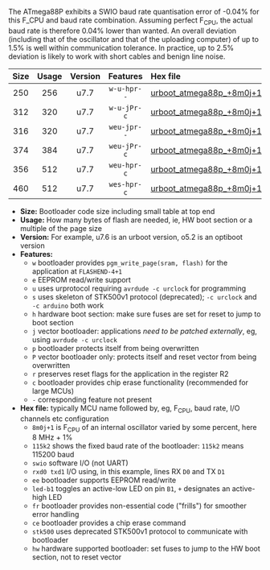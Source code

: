 The ATmega88P exhibits a SWIO baud rate quantisation error of -0.04% for this F_CPU and baud rate combination. Assuming perfect F<sub>CPU</sub>, the actual baud rate is therefore 0.04% lower than wanted. An overall deviation (including that of the oscillator and that of the uploading computer) of up to 1.5% is well within communication tolerance. In practice, up to 2.5% deviation is likely to work with short cables and benign line noise.

|Size|Usage|Version|Features|Hex file|
|:-:|:-:|:-:|:-:|:--|
|250|256|u7.7|`w-u-hpr--`|[urboot_atmega88p_+8m0j+1_++19k2_swio_rxd0_txd1_led+b5_hw.hex](https://raw.githubusercontent.com/stefanrueger/urboot.hex/main/cores/minicore/atmega88p/internal_oscillator/fcpu_+8m0j+1/br_++19k2/urboot_atmega88p_+8m0j+1_++19k2_swio_rxd0_txd1_led+b5_hw.hex)|
|312|320|u7.7|`w-u-jPr-c`|[urboot_atmega88p_+8m0j+1_++19k2_swio_rxd0_txd1_led+b5_fr_ce.hex](https://raw.githubusercontent.com/stefanrueger/urboot.hex/main/cores/minicore/atmega88p/internal_oscillator/fcpu_+8m0j+1/br_++19k2/urboot_atmega88p_+8m0j+1_++19k2_swio_rxd0_txd1_led+b5_fr_ce.hex)|
|316|320|u7.7|`weu-jpr--`|[urboot_atmega88p_+8m0j+1_++19k2_swio_rxd0_txd1_ee_led+b5.hex](https://raw.githubusercontent.com/stefanrueger/urboot.hex/main/cores/minicore/atmega88p/internal_oscillator/fcpu_+8m0j+1/br_++19k2/urboot_atmega88p_+8m0j+1_++19k2_swio_rxd0_txd1_ee_led+b5.hex)|
|374|384|u7.7|`weu-jPr-c`|[urboot_atmega88p_+8m0j+1_++19k2_swio_rxd0_txd1_ee_led+b5_fr_ce.hex](https://raw.githubusercontent.com/stefanrueger/urboot.hex/main/cores/minicore/atmega88p/internal_oscillator/fcpu_+8m0j+1/br_++19k2/urboot_atmega88p_+8m0j+1_++19k2_swio_rxd0_txd1_ee_led+b5_fr_ce.hex)|
|356|512|u7.7|`weu-hpr-c`|[urboot_atmega88p_+8m0j+1_++19k2_swio_rxd0_txd1_ee_led+b5_fr_ce_hw.hex](https://raw.githubusercontent.com/stefanrueger/urboot.hex/main/cores/minicore/atmega88p/internal_oscillator/fcpu_+8m0j+1/br_++19k2/urboot_atmega88p_+8m0j+1_++19k2_swio_rxd0_txd1_ee_led+b5_fr_ce_hw.hex)|
|460|512|u7.7|`wes-hpr-c`|[urboot_atmega88p_+8m0j+1_++19k2_swio_rxd0_txd1_ee_led+b5_fr_ce_stk500_hw.hex](https://raw.githubusercontent.com/stefanrueger/urboot.hex/main/cores/minicore/atmega88p/internal_oscillator/fcpu_+8m0j+1/br_++19k2/urboot_atmega88p_+8m0j+1_++19k2_swio_rxd0_txd1_ee_led+b5_fr_ce_stk500_hw.hex)|

- **Size:** Bootloader code size including small table at top end
- **Usage:** How many bytes of flash are needed, ie, HW boot section or a multiple of the page size
- **Version:** For example, u7.6 is an urboot version, o5.2 is an optiboot version
- **Features:**
  + `w` bootloader provides `pgm_write_page(sram, flash)` for the application at `FLASHEND-4+1`
  + `e` EEPROM read/write support
  + `u` uses urprotocol requiring `avrdude -c urclock` for programming
  + `s` uses skeleton of STK500v1 protocol (deprecated); `-c urclock` and `-c arduino` both work
  + `h` hardware boot section: make sure fuses are set for reset to jump to boot section
  + `j` vector bootloader: applications *need to be patched externally*, eg, using `avrdude -c urclock`
  + `p` bootloader protects itself from being overwritten
  + `P` vector bootloader only: protects itself and reset vector from being overwritten
  + `r` preserves reset flags for the application in the register R2
  + `c` bootloader provides chip erase functionality (recommended for large MCUs)
  + `-` corresponding feature not present
- **Hex file:** typically MCU name followed by, eg, F<sub>CPU</sub>, baud rate, I/O channels etc configuration
  + `8m0j+1` is F<sub>CPU</sub> of an internal oscillator varied by some percent, here 8 MHz + 1%
  + `115k2` shows the fixed baud rate of the bootloader: `115k2` means 115200 baud
  + `swio` software I/O (not UART)
  + `rxd0 txd1` I/O using, in this example, lines RX `D0` and TX `D1`
  + `ee` bootloader supports EEPROM read/write
  + `led-b1` toggles an active-low LED on pin `B1`, `+` designates an active-high LED
  + `fr` bootloader provides non-essential code ("frills") for smoother error handling
  + `ce` bootloader provides a chip erase command
  + `stk500` uses deprecated STK500v1 protocol to communicate with bootloader
  + `hw` hardware supported bootloader: set fuses to jump to the HW boot section, not to reset vector
